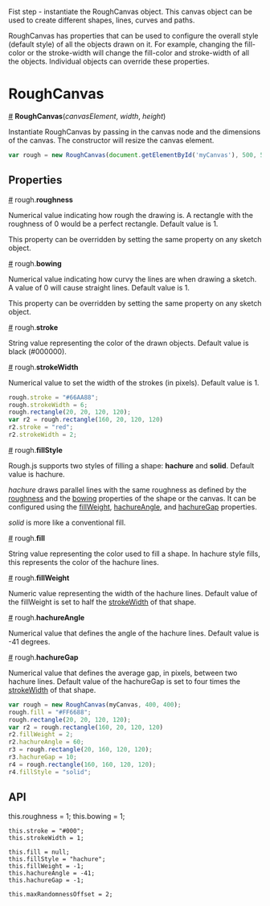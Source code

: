 Fist step - instantiate the RoughCanvas object. This canvas object can  be used to create different shapes, lines, curves and paths. 

RoughCanvas has properties that can be used to configure the overall style (default style) of all the objects drawn on it. For example, changing the fill-color or the stroke-width will change the fill-color and stroke-width of all the objects. Individual objects can override these properties. 

# RoughCanvas

<a name="constructor" href="#constructor">#</a> <b>RoughCanvas</b>(<i>canvasElement</i>, <i>width</i>, <i>height</i>)

Instantiate RoughCanvas by passing in the canvas node and the dimensions of the canvas. The constructor will resize the canvas element. 

```js
var rough = new RoughCanvas(document.getElementById('myCanvas'), 500, 500);
```

## Properties

<a name="roughness" href="#roughness">#</a> rough.<b>roughness</b>

Numerical value indicating how rough the drawing is. A rectangle with the roughness of 0 would be a perfect rectangle. Default value is 1.

This property can be overridden by setting the same property on any sketch object. 

<a name="bowing" href="#bowing">#</a> rough.<b>bowing</b>

Numerical value indicating how curvy the lines are when drawing a sketch. A value of 0 will cause straight lines. 
Default value is 1. 

This property can be overridden by setting the same property on any sketch object. 

<a name="stroke" href="#stroke">#</a> rough.<b>stroke</b>

String value representing the color of the drawn objects. Default value is black (#000000).

<a name="strokewidth" href="#strokewidth">#</a> rough.<b>strokeWidth</b>

Numerical value to set the width of the strokes (in pixels). Default value is 1. 

```js
rough.stroke = "#66AA88";
rough.strokeWidth = 6;
rough.rectangle(20, 20, 120, 120);
var r2 = rough.rectangle(160, 20, 120, 120)
r2.stroke = "red";
r2.strokeWidth = 2;
```

<a name="fillstyle" href="#fillstyle">#</a> rough.<b>fillStyle</b>

Rough.js supports two styles of filling a shape: <b>hachure</b> and <b>solid</b>.
Default value is hachure.

<i>hachure</i> draws parallel lines with the same roughness as defined by the <a href="#roughness">roughness</a> and the <a href="#bowing">bowing</a> properties of the shape or the canvas. It can be configured using the <a href="#fillweight">fillWeight</a>, <a href="#hachureangle">hachureAngle</a>, and <a href="#hachuregap">hachureGap</a> properties.

<i>solid</i> is more like a conventional fill.

<a name="fill" href="#fill">#</a> rough.<b>fill</b>

String value representing the color used to fill a shape. In hachure style fills, this represents the color of the hachure lines. 

<a name="fillweight" href="#fillweight">#</a> rough.<b>fillWeight</b>

Numeric value representing the width of the hachure lines. Default value of the fillWeight is set to half the <a href="#strokewidth">strokeWidth</a> of that shape.

<a name="hachureangle" href="#hachureangle">#</a> rough.<b>hachureAngle</b>

Numerical value that defines the angle of the hachure lines. Default value is -41 degrees. 

<a name="hachuregap" href="#hachuregap">#</a> rough.<b>hachureGap</b>

Numerical value that defines the average gap, in pixels, between two hachure lines.  Default value of the hachureGap is set to four times the <a href="#strokewidth">strokeWidth</a> of that shape. 

```js
var rough = new RoughCanvas(myCanvas, 400, 400);
rough.fill = "#FF6688";
rough.rectangle(20, 20, 120, 120);
var r2 = rough.rectangle(160, 20, 120, 120)
r2.fillWeight = 2;
r2.hachureAngle = 60;
r3 = rough.rectangle(20, 160, 120, 120);
r3.hachureGap = 10;
r4 = rough.rectangle(160, 160, 120, 120);
r4.fillStyle = "solid";
```

## API

this.roughness = 1;
    this.bowing = 1;

    this.stroke = "#000";
    this.strokeWidth = 1;

    this.fill = null;
    this.fillStyle = "hachure";
    this.fillWeight = -1;
    this.hachureAngle = -41;
    this.hachureGap = -1;

    this.maxRandomnessOffset = 2;
